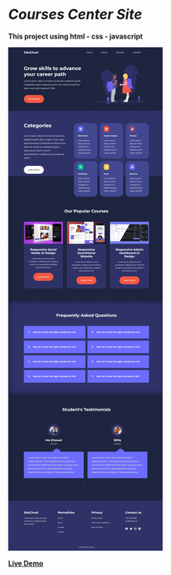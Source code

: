 # *Courses Center Site*

**This project using html - css - javascript**

![alt text](images/demo.jpeg)

**[Live Demo](https://ma-eltawel.github.io/courses-center)**
